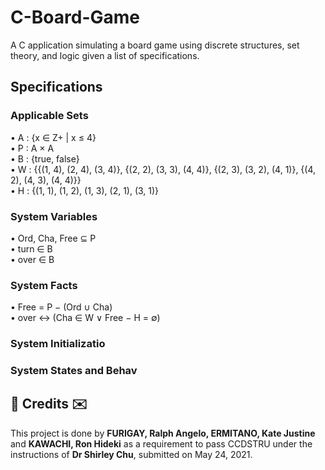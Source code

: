 # C-Board-Game
A C application simulating a board game using discrete structures, set theory, and logic given a list of specifications.

## Specifications
### Applicable Sets
• A : {x ∈ Z+ | x ≤ 4}</br>
• P : A × A</br>
• B : {true, false}</br>
• W : {{(1, 4), (2, 4), (3, 4)}, {(2, 2), (3, 3), (4, 4)}, {(2, 3), (3, 2), (4, 1)}, {(4, 2), (4, 3), (4, 4)}}</br>
• H : {(1, 1), (1, 2), (1, 3), (2, 1), (3, 1)}</br>

### System Variables
• Ord, Cha, Free ⊆ P</br>
• turn ∈ B</br>
• over ∈ B</br>

### System Facts
• Free = P − (Ord ∪ Cha)</br>
• over ↔ (Cha ∈ W ∨ Free − H = ∅)</br>

### System Initializatio

### System States and Behav

<h2>💌 Credits ✉️</h2>
This project is done by <b>FURIGAY, Ralph Angelo, ERMITANO, Kate Justine</b> and <b>KAWACHI, Ron Hideki</b> as a requirement to pass CCDSTRU under the instructions of <b>Dr Shirley Chu</b>, submitted on May 24, 2021.

